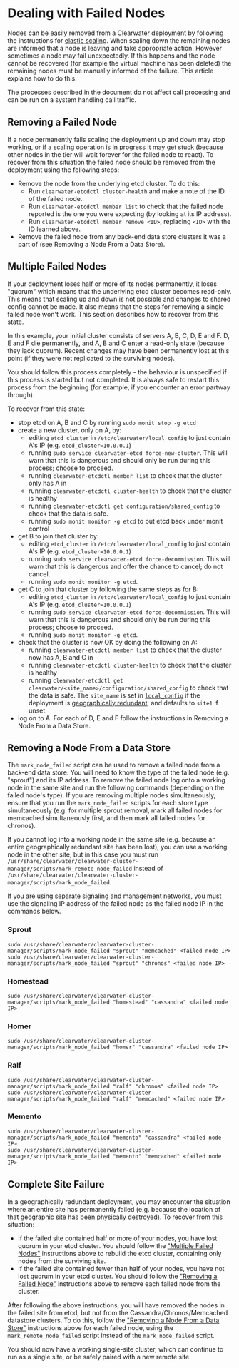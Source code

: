 # Dealing with Failed Nodes

Nodes can be easily removed from a Clearwater deployment by following the instructions for [elastic scaling](Clearwater_Elastic_Scaling.md). When scaling down the remaining nodes are informed that a node is leaving and take appropriate action. However sometimes a node may fail unexpectedly. If this happens and the node cannot be recovered (for example the virtual machine has been deleted) the remaining nodes must be manually informed of the failure. This article explains how to do this.

The processes described in the document do not affect call processing and can be run on a system handling call traffic.

## Removing a Failed Node

If a node permanently fails scaling the deployment up and down may stop working, or if a scaling operation is in progress it may get stuck (because other nodes in the tier will wait forever for the failed node to react). To recover from this situation the failed node should be removed from the deployment using the following steps:

* Remove the node from the underlying etcd cluster. To do this:
    * Run `clearwater-etcdctl cluster-health` and make a note of the ID of the failed node.
    * Run `clearwater-etcdctl member list` to check that the failed node reported is the one you were expecting (by looking at its IP address).
    * Run `clearwater-etcdctl member remove <ID>`, replacing `<ID>` with the ID learned above.
* Remove the failed node from any back-end data store clusters it was a part of (see Removing a Node From a Data Store).

## Multiple Failed Nodes

If your deployment loses half or more of its nodes permanently, it loses "quorum" which means that the underlying etcd cluster becomes read-only. This means that scaling up and down is not possible and changes to shared config cannot be made. It also means that the steps for removing a single failed node won't work. This section describes how to recover from this state.

In this example, your initial cluster consists of servers A, B, C, D, E and F. D, E and F die permanently, and A, B and C enter a read-only state (because they lack quorum). Recent changes may have been permanently lost at this point (if they were not replicated to the surviving nodes).

You should follow this process completely - the behaviour is unspecified if this process is started but not completed. It is always safe to restart this process from the beginning (for example, if you encounter an error partway through).

To recover from this state:

* stop etcd on A, B and C by running `sudo monit stop -g etcd`
* create a new cluster, only on A, by:
    * editing `etcd_cluster` in `/etc/clearwater/local_config` to just contain A's IP (e.g. `etcd_cluster=10.0.0.1`)
    * running `sudo service clearwater-etcd force-new-cluster`. This will warn that this is dangerous and should only be run during this process; choose to proceed.
    * running `clearwater-etcdctl member list` to check that the cluster only has A in
    * running `clearwater-etcdctl cluster-health` to check that the cluster is healthy
    * running `clearwater-etcdctl get configuration/shared_config` to check that the data is safe. 
    * running `sudo monit monitor -g etcd` to put etcd back under monit control
* get B to join that cluster by:
    * editing `etcd_cluster` in `/etc/clearwater/local_config` to just contain A's IP (e.g. `etcd_cluster=10.0.0.1`)
    * running `sudo service clearwater-etcd force-decommission`. This will warn that this is dangerous and offer the chance to cancel; do not cancel.
    * running `sudo monit monitor -g etcd`.
* get C to join that cluster by following the same steps as for B:
    * editing `etcd_cluster` in `/etc/clearwater/local_config` to just contain A's IP (e.g. `etcd_cluster=10.0.0.1`)
    * running `sudo service clearwater-etcd force-decommission`. This will warn that this is dangerous and should only be run during this process; choose to proceed.
    * running `sudo monit monitor -g etcd`.
* check that the cluster is now OK by doing the following on A:
    * running `clearwater-etcdctl member list` to check that the cluster now has A, B and C in
    * running `clearwater-etcdctl cluster-health` to check that the cluster is healthy
    * running `clearwater-etcdctl get clearwater/<site_name>/configuration/shared_config` to check that the data is safe. The `site_name` is set in [`local_config`](http://clearwater.readthedocs.org/en/stable/Manual_Install/index.html#create-the-per-node-configuration) if the deployment is [geographically redundant](http://clearwater.readthedocs.org/en/stable/Geographic_redundancy/index.html), and defaults to `site1` if unset.
* log on to A. For each of D, E and F follow the instructions in Removing a Node From a Data Store.

## Removing a Node From a Data Store

The `mark_node_failed` script can be used to remove a failed node from a back-end data store. You will need to know the type of the failed node (e.g. "sprout") and its IP address. To remove the failed node log onto a working node in the same site and run the following commands (depending on the failed node's type). If you are removing multiple nodes simultaneously, ensure that you run the `mark_node_failed` scripts for each store type simultaneously (e.g. for multiple sprout removal, mark all failed nodes for memcached simultaneously first, and then mark all failed nodes for chronos).

If you cannot log into a working node in the same site (e.g. because an entire geographically
redundant site has been lost), you can use a working node in the other site, but in this case you
must run `/usr/share/clearwater/clearwater-cluster-manager/scripts/mark_remote_node_failed` instead
of `/usr/share/clearwater/clearwater-cluster-manager/scripts/mark_node_failed`.

If you are using separate signaling and management networks, you must use the signaling IP address of the failed node as the failed node IP in the commands below.

### Sprout

    sudo /usr/share/clearwater/clearwater-cluster-manager/scripts/mark_node_failed "sprout" "memcached" <failed node IP>
    sudo /usr/share/clearwater/clearwater-cluster-manager/scripts/mark_node_failed "sprout" "chronos" <failed node IP>

### Homestead

    sudo /usr/share/clearwater/clearwater-cluster-manager/scripts/mark_node_failed "homestead" "cassandra" <failed node IP>

### Homer

    sudo /usr/share/clearwater/clearwater-cluster-manager/scripts/mark_node_failed "homer" "cassandra" <failed node IP>

### Ralf

    sudo /usr/share/clearwater/clearwater-cluster-manager/scripts/mark_node_failed "ralf" "chronos" <failed node IP>
    sudo /usr/share/clearwater/clearwater-cluster-manager/scripts/mark_node_failed "ralf" "memcached" <failed node IP>

### Memento

    sudo /usr/share/clearwater/clearwater-cluster-manager/scripts/mark_node_failed "memento" "cassandra" <failed node IP>
    sudo /usr/share/clearwater/clearwater-cluster-manager/scripts/mark_node_failed "memento" "memcached" <failed node IP>

## Complete Site Failure

In a geographically redundant deployment, you may encounter the situation where
an entire site has permanently failed (e.g. because the location of that
geographic site has been physically destroyed). To recover from this situation:

* If the failed site contained half or more of your nodes, you have lost
  quorum in your etcd cluster. You should follow the ["Multiple Failed
  Nodes"](Handling_Failed_Nodes.md#multiple-failed-nodes) instructions above to
  rebuild the etcd cluster, containing only nodes from the surviving site.
* If the failed site contained fewer than half of your nodes, you have not lost
  quorum in your etcd cluster. You should follow the ["Removing a Failed
  Node"](Handling_Failed_Nodes.md#removing-a-failed-node) instructions above to
  remove each failed node from the cluster.

After following the above instructions, you will have removed the nodes in the
failed site from etcd, but not from the Cassandra/Chronos/Memcached datastore
clusters. To do this, follow the ["Removing a Node From a Data
Store"](Handling_Failed_Nodes.md#removing-a-node-from-a-data-store)
instructions above for each failed node, using the `mark_remote_node_failed`
script instead of the `mark_node_failed` script.

You should now have a working single-site cluster, which can continue to run as
a single site, or be safely paired with a new remote site.
